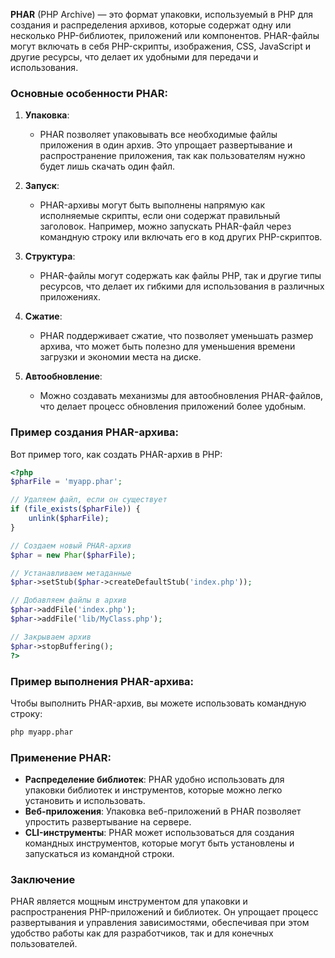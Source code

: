 **PHAR** (PHP Archive) — это формат упаковки, используемый в PHP для создания и распределения архивов, которые содержат одну или несколько PHP-библиотек, приложений или компонентов. PHAR-файлы могут включать в себя PHP-скрипты, изображения, CSS, JavaScript и другие ресурсы, что делает их удобными для передачи и использования.

### Основные особенности PHAR:

1. **Упаковка**:
   - PHAR позволяет упаковывать все необходимые файлы приложения в один архив. Это упрощает развертывание и распространение приложения, так как пользователям нужно будет лишь скачать один файл.

2. **Запуск**:
   - PHAR-архивы могут быть выполнены напрямую как исполняемые скрипты, если они содержат правильный заголовок. Например, можно запускать PHAR-файл через командную строку или включать его в код других PHP-скриптов.

3. **Структура**:
   - PHAR-файлы могут содержать как файлы PHP, так и другие типы ресурсов, что делает их гибкими для использования в различных приложениях.

4. **Сжатие**:
   - PHAR поддерживает сжатие, что позволяет уменьшать размер архива, что может быть полезно для уменьшения времени загрузки и экономии места на диске.

5. **Автообновление**:
   - Можно создавать механизмы для автообновления PHAR-файлов, что делает процесс обновления приложений более удобным.

### Пример создания PHAR-архива:

Вот пример того, как создать PHAR-архив в PHP:

```php
<?php
$pharFile = 'myapp.phar';

// Удаляем файл, если он существует
if (file_exists($pharFile)) {
    unlink($pharFile);
}

// Создаем новый PHAR-архив
$phar = new Phar($pharFile);

// Устанавливаем метаданные
$phar->setStub($phar->createDefaultStub('index.php'));

// Добавляем файлы в архив
$phar->addFile('index.php');
$phar->addFile('lib/MyClass.php');

// Закрываем архив
$phar->stopBuffering();
?>
```

### Пример выполнения PHAR-архива:

Чтобы выполнить PHAR-архив, вы можете использовать командную строку:

```bash
php myapp.phar
```

### Применение PHAR:

- **Распределение библиотек**: PHAR удобно использовать для упаковки библиотек и инструментов, которые можно легко установить и использовать.
- **Веб-приложения**: Упаковка веб-приложений в PHAR позволяет упростить развертывание на сервере.
- **CLI-инструменты**: PHAR может использоваться для создания командных инструментов, которые могут быть установлены и запускаться из командной строки.

### Заключение

PHAR является мощным инструментом для упаковки и распространения PHP-приложений и библиотек. Он упрощает процесс развертывания и управления зависимостями, обеспечивая при этом удобство работы как для разработчиков, так и для конечных пользователей.